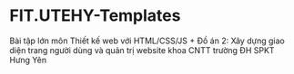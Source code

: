 # FIT.UTEHY-Templates
Bài tập lớn môn Thiết kế web với HTML/CSS/JS + Đồ án 2: Xây dựng giao diện trang người dùng và quản trị website khoa CNTT trường ĐH SPKT Hưng Yên
